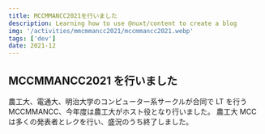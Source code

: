 ```yaml
---
title: MCCMMANCC2021を行いました
description: Learning how to use @nuxt/content to create a blog
img: '/activities/mmcmmancc2021/mccmmancc2021.webp'
tags: ['dev']
date: 2021-12
---
```


## MCCMMANCC2021 を行いました

農工大、電通大、明治大学のコンピューター系サークルが合同で LT を行う MCCMMANCC、今年度は農工大がホスト役となり行いました。
農工大 MCC は多くの発表者とレクを行い、盛況のうち終了しました。
